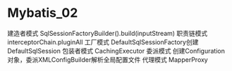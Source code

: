 # Mybatis_02

建造者模式 SqlSessionFactoryBuilder().build(inputStream)
职责链模式 interceptorChain.pluginAll
工厂模式 DefaultSqlSessionFactory创建DefaultSqlSession
包装者模式 CachingExecutor
委派模式 创建Configuration对象，委派XMLConfigBuilder解析全局配置文件
代理模式 MapperProxy
